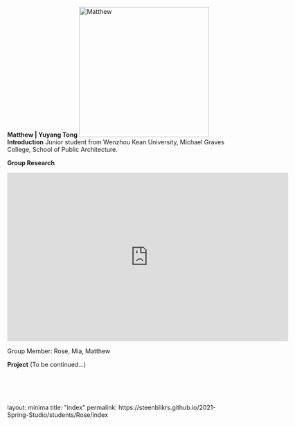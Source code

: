 **Matthew | Yuyang Tong**
<img alt="Matthew" src="https://raw.githubusercontent.com/steenblikrs/2021-Spring-Studio/gh-pages/students/Matthew/%E5%BE%AE%E4%BF%A1%E5%9B%BE%E7%89%87_20210305145832.jpg?raw=true" width="300">
**Introduction**
Junior student from Wenzhou Kean University, Michael Graves College, School of Public Architecture.


**Group Research**
<iframe src="https://docs.google.com/presentation/d/e/2PACX-1vTFZBByfOtmo5Fjg3IH3JVLAP-evgwgHwgrndNDJupiqVEhnfSP39-oUPhCajv0GNKuQRKObw0FTsGB/embed?start=true&loop=true&delayms=3000" frameborder="0" width="649" height="389" allowfullscreen="true" mozallowfullscreen="true" webkitallowfullscreen="true"></iframe>

Group Member: Rose, Mia, Matthew


**Project**
(To be continued...)


<br/>
<br/>
<br/>
<br/>
layout: minima
title: "index"
permalink: https://steenblikrs.github.io/2021-Spring-Studio/students/Rose/index
